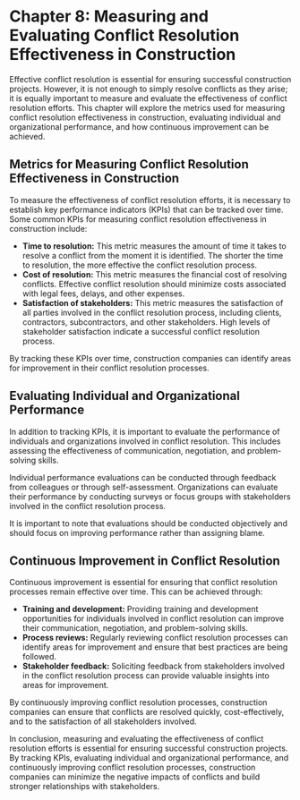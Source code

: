 Chapter 8: Measuring and Evaluating Conflict Resolution Effectiveness in Construction
=====================================================================================

Effective conflict resolution is essential for ensuring successful construction projects. However, it is not enough to simply resolve conflicts as they arise; it is equally important to measure and evaluate the effectiveness of conflict resolution efforts. This chapter will explore the metrics used for measuring conflict resolution effectiveness in construction, evaluating individual and organizational performance, and how continuous improvement can be achieved.

Metrics for Measuring Conflict Resolution Effectiveness in Construction
-----------------------------------------------------------------------

To measure the effectiveness of conflict resolution efforts, it is necessary to establish key performance indicators (KPIs) that can be tracked over time. Some common KPIs for measuring conflict resolution effectiveness in construction include:

* **Time to resolution:** This metric measures the amount of time it takes to resolve a conflict from the moment it is identified. The shorter the time to resolution, the more effective the conflict resolution process.
* **Cost of resolution:** This metric measures the financial cost of resolving conflicts. Effective conflict resolution should minimize costs associated with legal fees, delays, and other expenses.
* **Satisfaction of stakeholders:** This metric measures the satisfaction of all parties involved in the conflict resolution process, including clients, contractors, subcontractors, and other stakeholders. High levels of stakeholder satisfaction indicate a successful conflict resolution process.

By tracking these KPIs over time, construction companies can identify areas for improvement in their conflict resolution processes.

Evaluating Individual and Organizational Performance
----------------------------------------------------

In addition to tracking KPIs, it is important to evaluate the performance of individuals and organizations involved in conflict resolution. This includes assessing the effectiveness of communication, negotiation, and problem-solving skills.

Individual performance evaluations can be conducted through feedback from colleagues or through self-assessment. Organizations can evaluate their performance by conducting surveys or focus groups with stakeholders involved in the conflict resolution process.

It is important to note that evaluations should be conducted objectively and should focus on improving performance rather than assigning blame.

Continuous Improvement in Conflict Resolution
---------------------------------------------

Continuous improvement is essential for ensuring that conflict resolution processes remain effective over time. This can be achieved through:

* **Training and development:** Providing training and development opportunities for individuals involved in conflict resolution can improve their communication, negotiation, and problem-solving skills.
* **Process reviews:** Regularly reviewing conflict resolution processes can identify areas for improvement and ensure that best practices are being followed.
* **Stakeholder feedback:** Soliciting feedback from stakeholders involved in the conflict resolution process can provide valuable insights into areas for improvement.

By continuously improving conflict resolution processes, construction companies can ensure that conflicts are resolved quickly, cost-effectively, and to the satisfaction of all stakeholders involved.

In conclusion, measuring and evaluating the effectiveness of conflict resolution efforts is essential for ensuring successful construction projects. By tracking KPIs, evaluating individual and organizational performance, and continuously improving conflict resolution processes, construction companies can minimize the negative impacts of conflicts and build stronger relationships with stakeholders.
